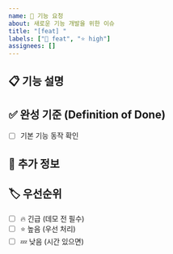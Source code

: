 ```yaml
---
name: 🎯 기능 요청
about: 새로운 기능 개발을 위한 이슈
title: "[feat] "
labels: ["🎯 feat", "⭐ high"]
assignees: []
---
```


## 📋 기능 설명
<!-- 어떤 기능을 만들 것인지 간단히 설명 -->

## ✅ 완성 기준 (Definition of Done)
- [ ] 기본 기능 동작 확인

## 📝 추가 정보
<!-- 참고할 링크, 디자인, API 문서 등 -->

## 🏷️ 우선순위
- [ ] 🔥 긴급 (데모 전 필수)
- [ ] ⭐ 높음 (우선 처리)  
- [ ] 💤 낮음 (시간 있으면)
